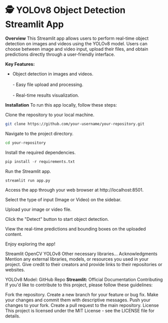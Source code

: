 # 🕵️ YOLOv8 Object Detection Streamlit App

**Overview**
This Streamlit app allows users to perform real-time object detection on images and videos using the YOLOv8 model. Users can choose between image and video input, upload their files, and obtain predictions directly through a user-friendly interface.

**Key Features:**

- Object detection in images and videos.<br><br>- Easy file upload and processing.<br><br>- Real-time results visualization.

**Installation**
To run this app locally, follow these steps:

Clone the repository to your local machine.

```bash
git clone https://github.com/your-username/your-repository.git
```
Navigate to the project directory.

```bash
cd your-repository
```

Install the required dependencies.

```python
pip install -r requirements.txt
```

Run the Streamlit app.

```python
streamlit run app.py
```

Access the app through your web browser at http://localhost:8501.

Select the type of input (Image or Video) on the sidebar.

Upload your image or video file.

Click the "Detect" button to start object detection.

View the real-time predictions and bounding boxes on the uploaded content.

Enjoy exploring the app!

Streamlit
OpenCV
YOLOv8
Other necessary libraries...
Acknowledgments
Mention any external libraries, models, or resources you used in your project. Give credit to their creators and provide links to their repositories or websites.

YOLOv8 Model: GitHub Repo
**Streamlit:** Official Documentation
Contributing
If you'd like to contribute to this project, please follow these guidelines:

Fork the repository.
Create a new branch for your feature or bug fix.
Make your changes and commit them with descriptive messages.
Push your changes to your fork.
Create a pull request to the main repository.
License
This project is licensed under the MIT License - see the LICENSE file for details.

